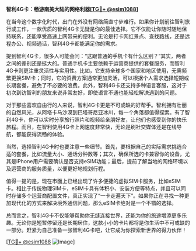 **智利4G卡：畅游南美大陆的网络利器[[TG💪+ @esim1088](https://t.me/s/esim1088)]**

在当今这个数字化时代，出门在外没有网络简直寸步难行。如果你计划前往智利旅行或工作，一款优质的智利4G卡无疑是你的最佳选择。它不仅能让你随时随地保持联系，还能享受高速上网带来的便利。无论是打卡网红景点、查找路线，还是远程办公、视频通话，智利4G卡都能满足你的需求。

提到智利4G卡，很多人可能会问：“这跟普通的手机卡有什么区别？”其实，两者之间的差别还是挺大的。普通手机卡主要依赖于运营商提供的套餐服务，而智利4G卡则更注重灵活性与实用性。比如，它支持全球多个国家和地区使用，无需频繁更换SIM卡；同时，它的资费方案通常更加灵活，可以根据个人需求选择短期或长期套餐，避免了不必要的浪费。此外，智利4G卡还支持多种语言客服，这对于初次到访智利的朋友来说非常友好，即使语言不通也能轻松解决遇到的问题。

对于那些喜欢自由行的人来说，智利4G卡更是不可或缺的好帮手。智利拥有壮丽的自然风光，从阿塔卡马沙漠到巴塔哥尼亚冰川，每一个角落都值得探索。有了智利4G卡，你可以实时分享旅行照片和视频给亲朋好友，让他们也感受到你的快乐旅程。而且，在智利使用4G卡上网速度非常快，无论是刷社交媒体还是在线导航，都能获得流畅的体验。

当然，选择智利4G卡时也要注意一些细节。首先，要根据自己的实际需求挑选合适的套餐，比如流量大小、通话分钟数等；其次，确保所选的卡兼容你的设备，尤其是iPhone用户需要确认是否支持eSIM功能；最后，提前了解当地的网络环境以及运营商的服务质量，以便更好地规划行程。

值得一提的是，现在市面上已经出现了许多便捷的虚拟SIM卡服务，比如eSIM卡。相比于传统物理SIM卡，eSIM卡具有体积小、安装方便等特点，并且可以同时存储多个运营商配置文件，真正实现了“一卡走遍天下”。如果你正在寻找一种更加现代化的方式来解决境外通信问题，那么eSIM卡绝对是一个不错的选择。

总而言之，智利4G卡不仅能够帮助你无缝连接世界，还能为你的旅途增添更多乐趣。无论你是短暂停留还是长期居住，这款小小的卡片都将是你生活中不可或缺的一部分。赶紧为自己准备一张智利4G卡吧，让它成为你探索新世界的得力伙伴！

[[TG💪+ @esim1088](https://t.me/s/esim1088) ![Image](https://i.postimg.cc/4NQfJmqS/Snipaste-2025-05-13-00-14-12.png)]